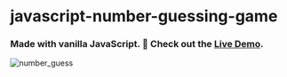 # javascript-number-guessing-game

### Made with vanilla JavaScript.  🍦   Check out the [Live Demo](https://ryellingson.github.io/javascript-number-guessing-game/).

![number_guess](https://user-images.githubusercontent.com/56618947/152454046-ecc73521-c1ce-4b56-ace5-204fb920b3f9.gif)
